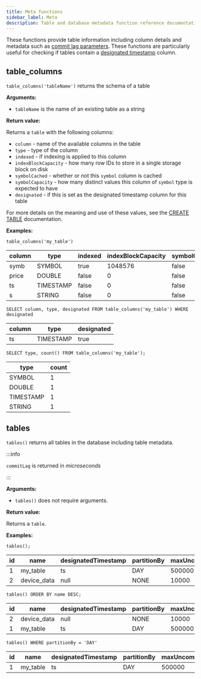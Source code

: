 ```yaml
---
title: Meta functions
sidebar_label: Meta
description: Table and database metadata function reference documentation.
---
```


These functions provide table information including column details and metadata
such as [commit lag parameters](/docs/guides/out-of-order-commit-lag/). These
functions are particularly useful for checking if tables contain a
[designated timestamp](/docs/concept/designated-timestamp) column.

## table_columns

`table_columns('tableName')` returns the schema of a table

**Arguments:**

- `tableName` is the name of an existing table as a string

**Return value:**

Returns a `table` with the following columns:

- `column` - name of the available columns in the table
- `type` - type of the column
- `indexed` - if indexing is applied to this column
- `indexBlockCapacity` - how many row IDs to store in a single storage block on
  disk
- `symbolCached` - whether or not this `symbol` column is cached
- `symbolCapacity` - how many distinct values this column of `symbol` type is
  expected to have
- `designated` - if this is set as the designated timestamp column for this
  table

For more details on the meaning and use of these values, see the
[CREATE TABLE](/docs/reference/sql/create-table/) documentation.

**Examples:**

```questdb-sql title="Get all columns in a table"
table_columns('my_table')
```

| column | type      | indexed | indexBlockCapacity | symbolCached | symbolCapacity | designated |
| ------ | --------- | ------- | ------------------ | ------------ | -------------- | ---------- |
| symb   | SYMBOL    | true    | 1048576            | false        | 256            | false      |
| price  | DOUBLE    | false   | 0                  | false        | 0              | false      |
| ts     | TIMESTAMP | false   | 0                  | false        | 0              | true       |
| s      | STRING    | false   | 0                  | false        | 0              | false      |

```questdb-sql title="Get designated timestamp column"
SELECT column, type, designated FROM table_columns('my_table') WHERE designated
```

| column | type      | designated |
| ------ | --------- | ---------- |
| ts     | TIMESTAMP | true       |

```questdb-sql title="Get the count of column types"
SELECT type, count() FROM table_columns('my_table');
```

| type      | count |
| --------- | ----- |
| SYMBOL    | 1     |
| DOUBLE    | 1     |
| TIMESTAMP | 1     |
| STRING    | 1     |

## tables

`tables()` returns all tables in the database including table metadata.

:::info

`commitLag` is returned in _microseconds_

:::

**Arguments:**

- `tables()` does not require arguments.

**Return value:**

Returns a `table`.

**Examples:**

```questdb-sql title="List all tables"
tables();
```

| id  | name        | designatedTimestamp | partitionBy | maxUncommittedRows | commitLag |
| --- | ----------- | ------------------- | ----------- | ------------------ | --------- |
| 1   | my_table    | ts                  | DAY         | 500000             | 300000000 |
| 2   | device_data | null                | NONE        | 10000              | 30000000  |

```questdb-sql title="All tables in reverse alphabetical order"
tables() ORDER BY name DESC;
```

| id  | name        | designatedTimestamp | partitionBy | maxUncommittedRows | commitLag |
| --- | ----------- | ------------------- | ----------- | ------------------ | --------- |
| 2   | device_data | null                | NONE        | 10000              | 30000000  |
| 1   | my_table    | ts                  | DAY         | 500000             | 300000000 |

```questdb-sql title="All tables with a daily partitioning strategy"
tables() WHERE partitionBy = 'DAY'
```

| id  | name     | designatedTimestamp | partitionBy | maxUncommittedRows | commitLag |
| --- | -------- | ------------------- | ----------- | ------------------ | --------- |
| 1   | my_table | ts                  | DAY         | 500000             | 300000000 |

